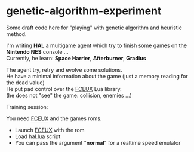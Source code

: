 # genetic-algorithm-experiment

Some draft code here for "playing" with genetic algorithm and heuristic method.

I'm writing **HAL** a multigame agent which try to finish some games on the **Nintendo NES** console ...  
Currently, he learn: **Space Harrier**, **Afterburner**, **Gradius**

The agent try, retry and evolve some solutions.  
He have a minimal information about the game (just a memory reading for the dead value)  
He put pad control over the [FCEUX](http://www.fceux.com) Lua library.  
(he does not "see" the game:  collision, enemies ...)



Training session:




You need [FCEUX](http://www.fceux.com) and the games roms.  
 - Launch [FCEUX](http://www.fceux.com) with the rom  
 - Load hal.lua script
 - You can pass the argument "**normal**" for a realtime speed emulator